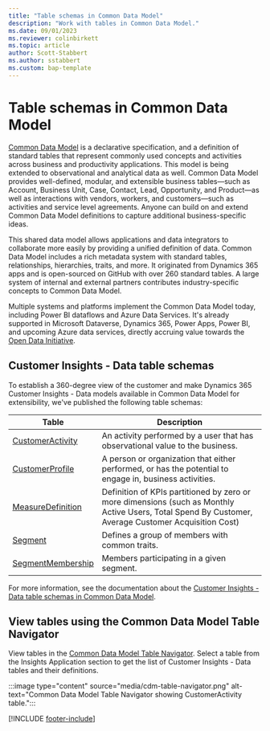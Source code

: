 ```yaml
---
title: "Table schemas in Common Data Model"
description: "Work with tables in Common Data Model."
ms.date: 09/01/2023
ms.reviewer: colinbirkett
ms.topic: article
author: Scott-Stabbert
ms.author: sstabbert
ms.custom: bap-template
---
```


# Table schemas in Common Data Model

[Common Data Model](/common-data-model/) is a declarative specification, and a definition of standard tables that represent commonly used concepts and activities across business and productivity applications. This model is being extended to observational and analytical data as well. Common Data Model provides well-defined, modular, and extensible business tables—such as Account, Business Unit, Case, Contact, Lead, Opportunity, and Product—as well as interactions with vendors, workers, and customers—such as activities and service level agreements. Anyone can build on and extend Common Data Model definitions to capture additional business-specific ideas.

This shared data model allows applications and data integrators to collaborate more easily by providing a unified definition of data. Common Data Model includes a rich metadata system with standard tables, relationships, hierarchies, traits, and more. It originated from Dynamics 365 apps and is open-sourced on GitHub with over 260 standard tables. A large system of internal and external partners contributes industry-specific concepts to Common Data Model.

Multiple systems and platforms implement the Common Data Model today, including Power BI dataflows and Azure Data Services. It's already supported in Microsoft Dataverse, Dynamics 365, Power Apps, Power BI, and upcoming Azure data services, directly accruing value towards the [Open Data Initiative](https://dynamics.microsoft.com/en-us/open-data-initiative/).

## Customer Insights - Data table schemas

To establish a 360-degree view of the customer and make Dynamics 365 Customer Insights - Data models available in Common Data Model for extensibility, we've published the following table schemas:

| Table | Description |
|---------|---------|
|[CustomerActivity](/common-data-model/schema/core/applicationcommon/foundationcommon/crmcommon/solutions/customerinsights/customeractivity) | An activity performed by a user that has observational value to the business. |
|[CustomerProfile](/common-data-model/schema/core/applicationcommon/foundationcommon/crmcommon/solutions/customerinsights/customerprofile) | A person or organization that either performed, or has the potential to engage in, business activities. |
|[MeasureDefinition](/common-data-model/schema/core/applicationcommon/foundationcommon/crmcommon/solutions/customerinsights/measuredefinition) | Definition of KPIs partitioned by zero or more dimensions (such as Monthly Active Users, Total Spend By Customer, Average Customer Acquisition Cost) |
|[Segment](/common-data-model/schema/core/applicationcommon/foundationcommon/crmcommon/solutions/customerinsights/segment) | Defines a group of members with common traits. |
|[SegmentMembership](/common-data-model/schema/core/applicationcommon/foundationcommon/crmcommon/solutions/customerinsights/segmentmembership) | Members participating in a given segment. |

For more information, see the documentation about the [Customer Insights - Data table schemas in Common Data Model](/common-data-model/schema/core/applicationcommon/foundationcommon/crmcommon/solutions/customerinsights/overview).

## View tables using the Common Data Model Table Navigator

View tables in the [Common Data Model Table Navigator](https://microsoft.github.io/CDM/). Select a table from the Insights Application section to get the list of Customer Insights - Data tables and their definitions.

:::image type="content" source="media/cdm-table-navigator.png" alt-text="Common Data Model Table Navigator showing CustomerActivity table.":::

[!INCLUDE [footer-include](includes/footer-banner.md)]

